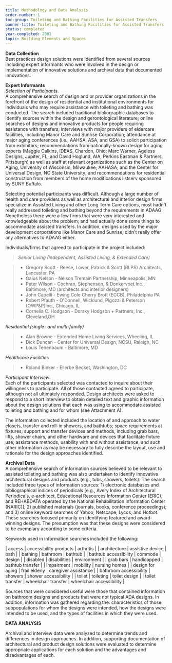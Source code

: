 ```yaml
---
title: Methodology and Data Analysis
order-number: 1
toc-group: Toileting and Bathing Facilities for Assisted Transfers
banner-title: Toileting and Bathing Facilities for Assisted Transfers
status: completed
year-completed: 2001
topic: Building Elements and Spaces
---
```


**Data Collection**\
Best practices design solutions were identified from several sources including expert informants who were involved in the design or implementation of innovative solutions and archival data that documented innovations.

**Expert Informants**\
*Selection of Participants*.\
A comprehensive search of design and or provider organizations in the forefront of the design of residential and institutional environments for individuals who may require assistance with toileting and bathing was conducted. The search included traditional bibliographic databases to identify sources within the design and gerontological literature; online searches of designs and innovative products for people requiring assistance with transfers; interviews with major providers of eldercare facilities, including Manor Care and Sunrise Corporation; attendance at major aging conferences (i.e., AAHSA, ASA, and GSA) to solicit participation from exhibitors; recommendations from nationally-known design for aging experts (Maggie Calkins, IDEAS, Chardon, Ohio; Marc Warner, Ageless Designs, Jupiter, FL; and David Hoglund, AIA, Perkins Eastman & Partners, Pittsburgh) as well as staff at relevant organizations such as the Center on Aging, University of Wisconsin, Milwaukee; AAHASA; and the Center for Universal Design, NC State University; and recommendations for residential construction from members of the home modifications listserv sponsored by SUNY Buffalo.

Selecting potential participants was difficult. Although a large number of health and care providers as well as architectural and interior design firms specialize in Assisted Living and other Long Term Care options, most hadn't really addressed toileting and bathing beyond the requirements in ADAAG. Nonetheless there were a few firms that were very interested and knowledgeable about the problem; and had actually done some things to accommodate assisted transfers. In addition, designs used by the major development corporations like Manor Care and Sunrise, didn't really offer any alternatives to ADAAG either.

Individuals/firms that agreed to participate in the project included:

> *Senior Living (Independent, Assisted Living, & Extended Care)*

> -   Gregory Scott - Reese, Lower, Patrick & Scott (RLPS) Architects, Lancaster, PA
> -   Gaius Nelson - Nelson Tremain Partnership, Minneapolis, MN
> -   Peter Wilson - Cochran, Stephenson, & Donkervoet Inc., Baltimore, MD (architects and interior designers)
> -   John Capelli - Ewing Cole Cherry Brott (ECCB), Philadelphia PA
> -   Robert Pfauth - O'Donnell, Wicklund, Pigozzi & Peterson (OWP&P)Inc., Chicago, IL
> -   Cornelia C. Hodgson - Dorsky Hodgson + Partners, Inc., Cleveland,OH

*Residential (single- and multi-family)*

> -   Alan Browne - Extended Home Living Services, Wheeling, IL
> -   Dick Duncan - Center for Universal Design, NCSU, Raleigh, NC
> -   Louis Tenenbaum - Baltimore, MD

*Healthcare Facilities*

> -   Roland Binker - Ellerbe Becket, Washington, DC

*Participant Interview*.\
Each of the participants selected was contacted to inquire about their willingness to participate. All of those contacted agreed to participate, although not all ultimately responded. Design architects were asked to respond to a short interview to obtain detailed text and graphic information about the design solutions that each was using to accommodate assisted toileting and bathing and for whom (see Attachment A).

The information collected included the location of and approach to water closets, transfer and roll-in showers, and bathtubs; space requirements at fixtures; support and transfer devices and methods, including grab bars, lifts, shower chairs, and other hardware and devices that facilitate fixture use; assistance methods, usability with and without assistance, and such other information as may be necessary to fully describe the layout, use and rationale for the design approaches identified.

**Archival Data**\
A comprehensive search of information sources believed to be relevant to assisted toileting and bathing was also undertaken to identify innovative architectural designs and products (e.g., tubs, showers, toilets). The search included three types of information sources: 1) electronic databases and bibliographical indices of periodicals [e.g., Avery Index of Architectural Periodicals, e-architect, Educational Resources Information Center (ERIC), and REHABDATA operated by the National Rehabilitation Information Center (NARIC)]; 2) published materials (journals, books, conference proceedings); and 3) online keyword searches of Yahoo, Netscape, Lycos, and Hotbot. These searches focused primarily on identifying featured and award-winning designs. The presumption was that these designs were considered to be exemplary according to some criteria.

Keywords used in information searches included the following:

| access | accessibility products | arthritis |
| architecture | assistive device  | bath |
| bathing | bathroom | bathtub |
| bathtub accessibility | commode  | design |
| disabled  | disabilities  | environment |
| grab bars | handicapped  | bathtub transfer |
| impairment  | mobility  | nursing homes |
| design for aging | frail elderly  | caregiver assistance |
| bathroom accessibility | showers  | shower accessibility |
| toilet | toileting | toilet design |
| toilet transfer | wheelchair transfer  | wheelchair accessibility |

Sources that were considered useful were those that contained information on bathroom designs and products that were not typical ADA designs. In addition, information was gathered regarding the: characteristics of those subpopulations for whom the designs were intended, how the designs were intended to be used, and the types of facilities in which they were used.

**DATA ANALYSIS**

Archival and interview data were analyzed to determine trends and differences in design approaches. In addition, supporting documentation of architectural and product design solutions were evaluated to determine appropriate applications for each solution and the advantages and disadvantages of each.
